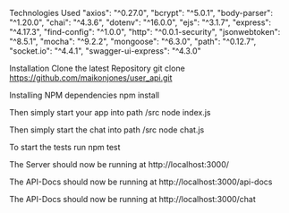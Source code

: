 Technologies Used
    "axios": "^0.27.0",
    "bcrypt": "^5.0.1",
    "body-parser": "^1.20.0",
    "chai": "^4.3.6",
    "dotenv": "^16.0.0",
    "ejs": "^3.1.7",
    "express": "^4.17.3",
    "find-config": "^1.0.0",
    "http": "^0.0.1-security",
    "jsonwebtoken": "^8.5.1",
    "mocha": "^9.2.2",
    "mongoose": "^6.3.0",
    "path": "^0.12.7",
    "socket.io": "^4.4.1",
    "swagger-ui-express": "^4.3.0"

Installation
    Clone the latest Repository
    git clone https://github.com/maikonjones/user_api.git

Installing NPM dependencies 
    npm install

Then simply start your app into path /src 
    node index.js

Then simply start the chat into path /src
    node chat.js

To start the tests run 
    npm test 

The Server should now be running at http://localhost:3000/

The API-Docs should now be running at http://localhost:3000/api-docs

The API-Docs should now be running at http://localhost:3000/chat